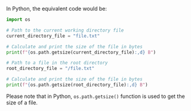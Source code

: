 In Python, the equivalent code would be:

```python
import os

# Path to the current working directory file
current_directory_file = "file.txt"

# Calculate and print the size of the file in bytes
print(f"{os.path.getsize(current_directory_file):,d} B")

# Path to a file in the root directory
root_directory_file = "/file.txt"

# Calculate and print the size of the file in bytes
print(f"{os.path.getsize(root_directory_file):,d} B")
```

Please note that in Python, `os.path.getsize()` function is used to get the size of a file.
